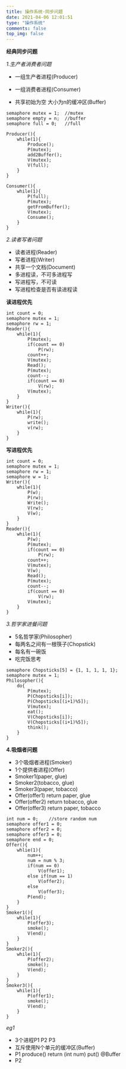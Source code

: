 ```yaml
---
title: 操作系统·同步问题
date: 2021-04-06 12:01:51
type: "操作系统"
comments: false
top_img: false
---
```


**经典同步问题**

*1.生产者消费者问题*

- 一组生产者进程(Producer)

- 一组消费者进程(Consumer)

- 共享初始为空 大小为n的缓冲区(Buffer)

```
semaphore mutex = 1;  //mutex
semaphore empty = n;  //buffer
semaphore full = 0;   //full

Producer(){
	while(1){
		Produce();
		P(mutex);
		add2Buffer();
		V(mutex);
		V(full);
	}
}

Consumer(){
	while(1){
		P(full);
		P(mutex);
		getFromBuffer();
		V(mutex);
		Consume();
	}
}
```

*2.读者写者问题*

- 读者进程(Reader)
- 写者进程(Writer)
- 共享一个文档(Document)
- 多进程读，不可多进程写
- 写进程写，不可读
- 写进程检查是否有读进程读

**读进程优先**

```  
int count = 0;
semaphore mutex = 1;
semaphore rw = 1;
Reader(){
	while(1){
		P(mutex);
		if(count == 0)
			P(rw);
		count++;
		V(mutex);
		Read();
		P(mutex);
		count--;
		if(count == 0)
			V(rw);
		V(mutex);
	}
}
Writer(){
	while(1){
		P(rw);
		write();
		v(rw);
	}
}
```

**写进程优先**

``` 
int count = 0;
semaphore mutex = 1;
semaphore rw = 1;
semaphore w = 1;
Writer(){
	while(1){
		P(w);
		P(rw);
		Write();
		V(rw);
		V(w);
	}
}
Reader(){
	while(1){
		P(w);
		P(mutex);
		if(count == 0)
			P(rw);
		count++;
		V(mutex);
		V(w);
		Read();
		P(mutex);
		count--;
		if(count == 0)
			V(rw);
		V(mutex);
	}
}
```

*3.哲学家进餐问题*

- 5名哲学家(Philosopher)
- 每两名之间有一根筷子(Chopstick)
- 每名有一碗饭
- 吃完饭思考

``` 
semaphore Chopsticks[5] = {1, 1, 1, 1, 1};
semaphore mutex = 1;
Philosopher(){
	do{
		P(mutex);
		P(Chopsticks[i]);
		P(Chopsticks[(i+1)%5]);
		V(mutex);
		eat();
		V(Chopsticks[i]);
		V(Chopsticks[(i+1)%5]);
		think();
	}
}
```

**4.吸烟者问题**

- 3个吸烟者进程(Smoker)
- 1个提供者进程(Offer)
- Smoker1(paper, glue)
- Smoker2(tobacco, glue)
- Smoker3(paper, tobacco)
- Offer(offer1) return paper, glue
- Offer(offer2) return tobacco, glue
- Offer(offer3) return paper, tobacco

```
int num = 0;	//store random num
semaphore offer1 = 0;
semaphore offer2 = 0;
semaphore offer3 = 0;
semaphore end = 0;
Offer(){
	whlie(1){
		num++;
		num = num % 3;
		if(num == 0)
			V(offer1);
		else if(num == 1)
			V(offer2);
		else
			V(offer3);
		P(end);
	}
}
Smoker1(){
	while(1){
		P(offer3);
		smoke();
		V(end);
	}
}
Smoker2(){
	while(1){
		P(offer2);
		smoke();
		V(end);
	}
}
Smoker3(){
	while(1){
		P(offer1);
		smoke();
		V(end);
	}
}
```

*eg1*

- 3个进程P1 P2 P3
- 互斥使用N个单元的缓冲区(Buffer)
- P1 produce() return (int num) put() @Buffer
- P2 